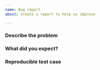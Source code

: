 ```yaml
---
name: Bug report
about: Create a report to help us improve

---
```


### Describe the problem

<!--- What happened? What are you seeing? How did you arrive here? -->

### What did you expect?

<!--- How would you like this to work instead? -->

### Reproducible test case

<!--- Insert a URL to your test case on StackBlitz.com. You can use https://stackblitz.com/edit/angular-ivy-9mvggg as a starting template. -->

<!--- Describe any details about the test case that we need to know like "whatever you do, don't click the red button" -->
